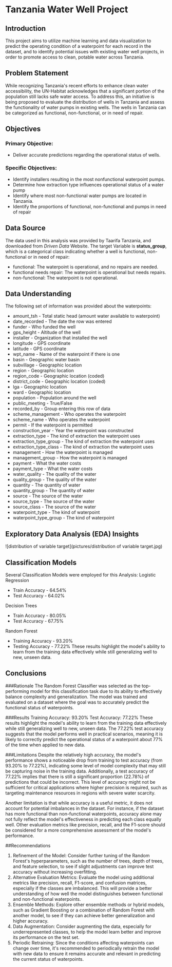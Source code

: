 # Tanzania Water Well Project
## Introduction
This project aims to utilize machine learning and data visualization to predict the operating condition of a waterpoint for each record in the dataset, and to identify potential issues with existing water well projects, in order to promote access to clean, potable water across Tanzania.

## Problem Statement
While recognizing Tanzania's recent efforts to enhance clean water accessibility, the UN-Habitat acknowledges that a significant portion of the population still lacks safe water access. To address this, an initiative is being proposed to evaluate the distribution of wells in Tanzania and assess the functionality of water pumps in existing wells. The wells in Tanzania can be categorized as functional, non-functional, or in need of repair.


## Objectives

### Primary Objective:
- Deliver accurate predictions regarding the operational status of wells.

### Specific Objectives:
- Identify installers resulting in the most nonfunctional waterpoint pumps.
- Determine how extraction type influences operational status of a water pump
- Identify where most non-functional water pumps are located in Tanzania.
- Identify the proportions of functional, non-functional and pumps in need of repair


## Data Source
The data used in this analysis was provided by Taarifa Tanzania, and downloaded from *Driven Data* Website.
The target Variable is **status_group**, which is a categorical class indicating whether a well is functional, non-functional or in need of repair:
- functional: The waterpoint is operational, and no repairs are needed.
- functional needs repair: The waterpoint is operational but needs repairs.
- non-functional: The waterpoint is not operational.

## Data Understanding
The following set of information was provided about the waterpoints:

- amount_tsh - Total static head (amount water available to waterpoint)
- date_recorded - The date the row was entered
- funder - Who funded the well
- gps_height - Altitude of the well
- installer - Organization that installed the well
- longitude - GPS coordinate
- latitude - GPS coordinate
- wpt_name - Name of the waterpoint if there is one
- basin - Geographic water basin
- subvillage - Geographic location
- region - Geographic location
- region_code - Geographic location (coded)
- district_code - Geographic location (coded)
- lga - Geographic location
- ward - Geographic location
- population - Population around the well
- public_meeting - True/False
- recorded_by - Group entering this row of data
- scheme_management - Who operates the waterpoint
- scheme_name - Who operates the waterpoint
- permit - If the waterpoint is permitted
- construction_year - Year the waterpoint was constructed
- extraction_type - The kind of extraction the waterpoint uses
- extraction_type_group - The kind of extraction the waterpoint uses
- extraction_type_class - The kind of extraction the waterpoint uses
- management - How the waterpoint is managed
- management_group - How the waterpoint is managed
- payment - What the water costs
- payment_type - What the water costs
- water_quality - The quality of the water
- quality_group - The quality of the water
- quantity - The quantity of water
- quantity_group - The quantity of water
- source - The source of the water
- source_type - The source of the water
- source_class - The source of the water
- waterpoint_type - The kind of waterpoint
- waterpoint_type_group - The kind of waterpoint

## Exploratory Data Analysis (EDA) Insights
![distribution of variable target](pictures/distribution of variable target.jpg)


## Classification Models
Several Classification Models were employed for this Analysis:
Logistic Regression
- Train Accuracy - 64.54%
- Test Accuracy - 64.02%

Decision Trees
- Train Accuracy - 80.05%
- Test Accuracy - 67.75%
 
Random Forest
- Training Accuracy - 93.20%
- Testing Accuracy - 77.22%
These results highlight the model's ability to learn from the training data effectively while still generalizing well to new, unseen data. 
 

## Conclusions
###Rationale
The Random Forest Classifier was selected as the top-performing model for this classification task due to its ability to effectively balance complexity and generalization. The model was trained and evaluated on a dataset where the goal was to accurately predict the functional status of waterpoints.

###Results
Training Accuracy: 93.20%
Test Accuracy: 77.22%
These results highlight the model's ability to learn from the training data effectively while still generalizing well to new, unseen data. The 77.22% test accuracy suggests that the model performs well in practical scenarios, meaning it is likely to correctly predict the operational status of a waterpoint about 77% of the time when applied to new data.

###Limitations
Despite the relatively high accuracy, the model's performance shows a noticeable drop from training to test accuracy (from 93.20% to 77.22%), indicating some level of model complexity that may still be capturing noise in the training data. Additionally, a test accuracy of 77.22% implies that there is still a significant proportion (22.78%) of predictions that could be incorrect. This level of accuracy might not be sufficient for critical applications where higher precision is required, such as targeting maintenance resources in regions with severe water scarcity.

Another limitation is that while accuracy is a useful metric, it does not account for potential imbalances in the dataset. For instance, if the dataset has more functional than non-functional waterpoints, accuracy alone may not fully reflect the model's effectiveness in predicting each class equally well. Other evaluation metrics like precision, recall, and the F1-score should be considered for a more comprehensive assessment of the model's performance.

##Recommendations
1. Refinement of the Model: Consider further tuning of the Random Forest's hyperparameters, such as the number of trees, depth of trees, and feature selection, to see if slight adjustments can improve test accuracy without increasing overfitting.
2. Alternative Evaluation Metrics: Evaluate the model using additional metrics like precision, recall, F1-score, and confusion matrices, especially if the classes are imbalanced. This will provide a better understanding of how well the model distinguishes between functional and non-functional waterpoints.
3. Ensemble Methods: Explore other ensemble methods or hybrid models, such as Gradient Boosting or a combination of Random Forest with another model, to see if they can achieve better generalization and higher accuracy.
4. Data Augmentation: Consider augmenting the data, especially for underrepresented classes, to help the model learn better and improve its performance on the test set.
5. Periodic Retraining: Since the conditions affecting waterpoints can change over time, it's recommended to periodically retrain the model with new data to ensure it remains accurate and relevant in predicting the current status of waterpoints.
